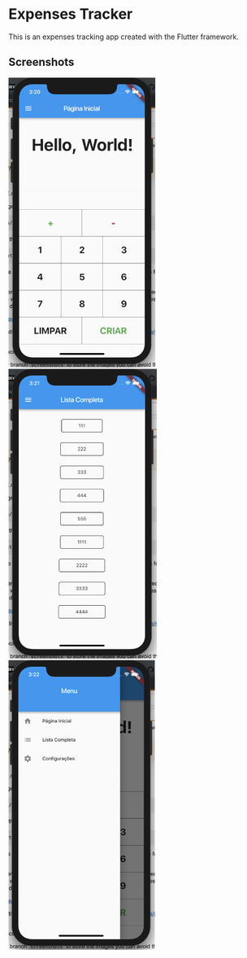 # Expenses Tracker

This is an expenses tracking app created with the Flutter framework.

## Screenshots

<a href="url"><img src="/assets/print1.png" height="570"></a>
<a href="url"><img src="/assets/print2.png" height="570"></a>
<a href="url"><img src="/assets/print3.png" height="570"></a>
